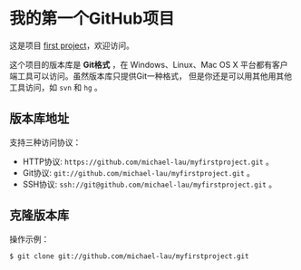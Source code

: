 # 我的第一个GitHub项目

这是项目 [first project](https://github.com/michael-lau/myfirstproject.git)，欢迎访问。

这个项目的版本库是 **Git格式** ，在 Windows、Linux、Mac OS X
平台都有客户端工具可以访问。虽然版本库只提供Git一种格式，
但是你还是可以用其他用其他工具访问，如 ``svn`` 和 ``hg`` 。

## 版本库地址

支持三种访问协议：

* HTTP协议: `https://github.com/michael-lau/myfirstproject.git` 。
* Git协议: `git://github.com/michael-lau/myfirstproject.git` 。
* SSH协议: `ssh://git@github.com/michael-lau/myfirstproject.git` 。

## 克隆版本库

操作示例：

    $ git clone git://github.com/michael-lau/myfirstproject.git
